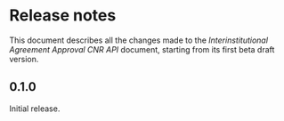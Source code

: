 Release notes
=============

This document describes all the changes made to the *Interinstitutional Agreement Approval CNR API*
document, starting from its first beta draft version.


0.1.0
-----

Initial release.
